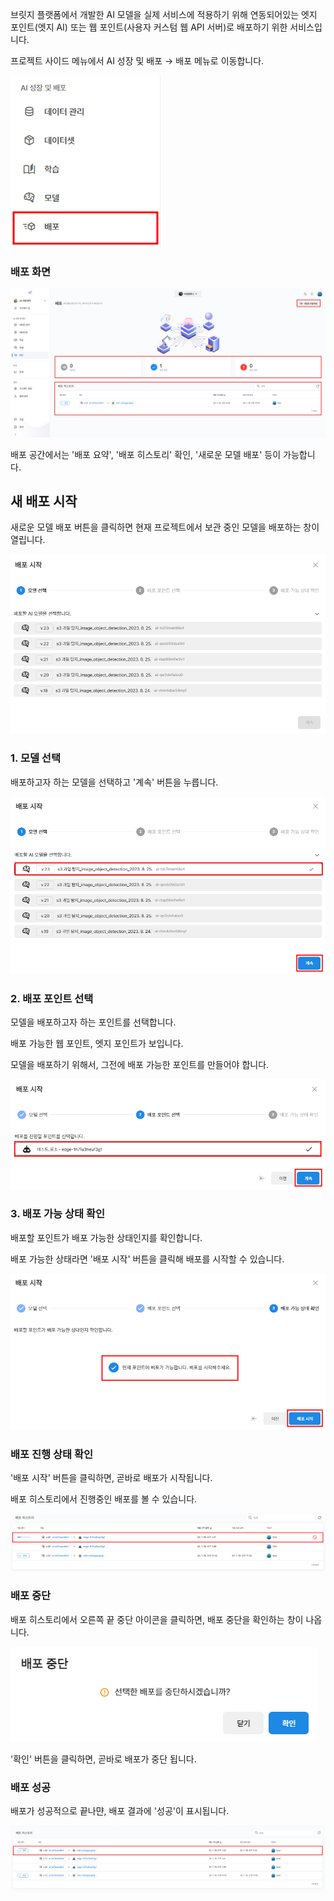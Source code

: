 브릿지 플랫폼에서 개발한 AI 모델을 실제 서비스에 적용하기 위해 연동되어있는 엣지 포인트(엣지 AI) 또는 웹 포인트(사용자 커스텀 웹 API 서버)로 배포하기 위한 서비스입니다.

프로젝트 사이드 메뉴에서 AI 성장 및 배포 → 배포 메뉴로 이동합니다.

![img1](https://raw.githubusercontent.com/vazilcompany/vridge-docs/main/guide/img/ai_deploying/model_deploy/model_deploy/go_to_deploy_1.png)  


### 배포 화면 

![img1](https://raw.githubusercontent.com/vazilcompany/vridge-docs/main/guide/img/ai_deploying/model_deploy/model_deploy/deploy_index.png)  

배포 공간에서는 '배포 요약', '배포 히스토리' 확인, '새로운 모델 배포' 등이 가능합니다. 


  

새 배포 시작
-------


새로운 모델 배포 버튼을 클릭하면 현재 프로젝트에서 보관 중인 모델을 배포하는 창이 열립니다. 

![img1](https://raw.githubusercontent.com/vazilcompany/vridge-docs/main/guide/img/ai_deploying/model_deploy/model_deploy/deploy_dialog_2.png) 



### 1. 모델 선택
   
배포하고자 하는 모델을 선택하고 '계속' 버튼을 누릅니다. 

![img1](https://raw.githubusercontent.com/vazilcompany/vridge-docs/main/guide/img/ai_deploying/model_deploy/model_deploy/deploy_dialog_3.png) 


### 2. 배포 포인트 선택 

모델을 배포하고자 하는 포인트를 선택합니다. 

배포 가능한 웹 포인트, 엣지 포인트가 보입니다. 

모델을 배포하기 위해서, 그전에 배포 가능한 포인트를 만들어야 합니다. 


![img1](https://raw.githubusercontent.com/vazilcompany/vridge-docs/main/guide/img/ai_deploying/model_deploy/model_deploy/deploy_dialog_4.png) 


### 3. 배포 가능 상태 확인 


배포할 포인트가 배포 가능한 상태인지를 확인합니다. 

배포 가능한 상태라면 '배포 시작' 버튼을 클릭해 배포를 시작할 수 있습니다. 

![img1](https://raw.githubusercontent.com/vazilcompany/vridge-docs/main/guide/img/ai_deploying/model_deploy/model_deploy/deploy_dialog_5.png) 


### 배포 진행 상태 확인 

'배포 시작' 버튼을 클릭하면, 곧바로 배포가 시작됩니다. 

배포 히스토리에서 진행중인 배포를 볼 수 있습니다. 

![img1](https://raw.githubusercontent.com/vazilcompany/vridge-docs/main/guide/img/ai_deploying/model_deploy/model_deploy/deploy_dialog_10.png)


### 배포 중단

배포 히스토리에서 오른쪽 끝 중단 아이콘을 클릭하면, 배포 중단을 확인하는 창이 나옵니다. 

![img1](https://raw.githubusercontent.com/vazilcompany/vridge-docs/main/guide/img/ai_deploying/model_deploy/model_deploy/deploy_dialog_8.png)

'확인' 버튼을 클릭하면, 곧바로 배포가 중단 됩니다. 


### 배포 성공 

배포가 성공적으로 끝나먄, 배포 결과에 '성공'이 표시됩니다. 

![img1](https://raw.githubusercontent.com/vazilcompany/vridge-docs/main/guide/img/ai_deploying/model_deploy/model_deploy/deploy_dialog_11.png)



